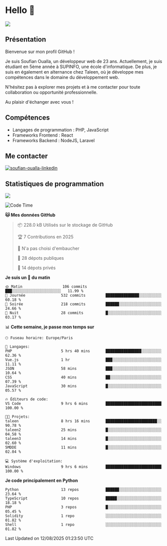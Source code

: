 # Hello 👋

![](https://komarev.com/ghpvc/?username=OSoufian&color=1a1b27)

## Présentation

Bienvenue sur mon profil GitHub !

Je suis Soufian Oualla, un développeur web de 23 ans. Actuellement, je suis étudiant en 5ème année à SUPINFO, une école d'informatique. De plus, je suis en également en alternance chez Taleen, où je développe mes compétences dans le domaine du développement web.

N'hésitez pas à explorer mes projets et à me contacter pour toute collaboration ou opportunité professionnelle.

Au plaisir d'échanger avec vous !

## Compétences

- Langages de programmation : PHP, JavaScript
- Frameworks Frontend : React
- Frameworks Backend : NodeJS, Laravel

## Me contacter

<p>
<a href="https://www.linkedin.com/in/soufian-oualla/" target="_blank"><img align="center" src="https://img.shields.io/badge/-LinkedIn-0077B5?style=for-the-badge&logo=Linkedin&logoColor=white" alt="soufian-oualla-linkedin"/></a>

## Statistiques de programmation

<a href="https://github-readme-stats.vercel.app/api/top-langs/?username=OSoufian&layout=compact">
  <img align="center" src="https://github-readme-stats.vercel.app/api/top-langs/?username=OSoufian&layout=compact"/>
</a>

<br />

<!--START_SECTION:waka-->
![Code Time](http://img.shields.io/badge/Code%20Time-528%20hrs%2038%20mins-blue)

**🐱 Mes données GitHub** 

> 📦 228.0 kB Utilisés sur le stockage de GitHub 
 > 
> 🏆 7 Contributions en 2025
 > 
> 🚫 N'a pas choisi d'embaucher
 > 
> 📜 28 dépots publiques 
 > 
> 🔑 14 dépots privés 
 > 
**Je suis un 🐤 du matin** 

```text
🌞 Matin                  106 commits         ███░░░░░░░░░░░░░░░░░░░░░░   11.99 % 
🌆 Journée                532 commits         ███████████████░░░░░░░░░░   60.18 % 
🌃 Soirée                 218 commits         ██████░░░░░░░░░░░░░░░░░░░   24.66 % 
🌙 Nuit                   28 commits          █░░░░░░░░░░░░░░░░░░░░░░░░   03.17 % 
```


📊 **Cette semaine, je passe mon temps sur** 

```text
🕑︎ Fuseau horaire: Europe/Paris

💬 Langages: 
PHP                      5 hrs 40 mins       ████████████████░░░░░░░░░   62.36 % 
Vue.js                   1 hr                ███░░░░░░░░░░░░░░░░░░░░░░   11.11 % 
JSON                     58 mins             ███░░░░░░░░░░░░░░░░░░░░░░   10.64 % 
CSS                      40 mins             ██░░░░░░░░░░░░░░░░░░░░░░░   07.39 % 
JavaScript               30 mins             █░░░░░░░░░░░░░░░░░░░░░░░░   05.57 % 

🔥 Éditeurs de code: 
VS Code                  9 hrs 6 mins        █████████████████████████   100.00 % 

🐱‍💻 Projets: 
taleen                   8 hrs 16 mins       ███████████████████████░░   90.78 % 
taleen2                  25 mins             █░░░░░░░░░░░░░░░░░░░░░░░░   04.58 % 
taleen3                  14 mins             █░░░░░░░░░░░░░░░░░░░░░░░░   02.60 % 
5MDDE                    11 mins             █░░░░░░░░░░░░░░░░░░░░░░░░   02.04 % 

💻 Système d'exploitation: 
Windows                  9 hrs 6 mins        █████████████████████████   100.00 % 
```

**Je code principalement en Python** 

```text
Python                   13 repos            ██████░░░░░░░░░░░░░░░░░░░   23.64 % 
TypeScript               10 repos            █████░░░░░░░░░░░░░░░░░░░░   18.18 % 
PHP                      3 repos             █░░░░░░░░░░░░░░░░░░░░░░░░   05.45 % 
Solidity                 1 repo              ░░░░░░░░░░░░░░░░░░░░░░░░░   01.82 % 
Shell                    1 repo              ░░░░░░░░░░░░░░░░░░░░░░░░░   01.82 % 
```




 Last Updated on 12/08/2025 01:23:50 UTC
<!--END_SECTION:waka-->
